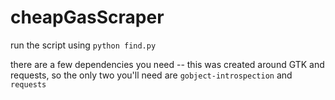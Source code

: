 # cheapGasScraper

run the script using `python find.py`

there are a few dependencies you need -- this was created around GTK and requests, so the only two you'll need are `gobject-introspection` and `requests`
